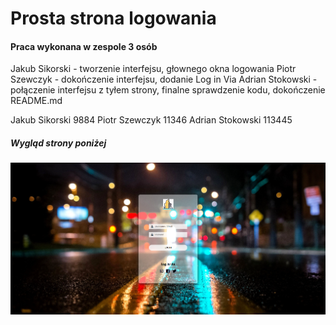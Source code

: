 # Prosta strona logowania
#### Praca wykonana w zespole 3 osób

Jakub Sikorski - tworzenie interfejsu, głownego okna logowania
Piotr Szewczyk - dokończenie interfejsu, dodanie Log in Via
Adrian Stokowski - połączenie interfejsu z tyłem strony, finalne sprawdzenie kodu, dokończenie README.md

Jakub Sikorski  9884
Piotr Szewczyk 11346
Adrian Stokowski 113445


##### Wygląd strony poniżej

![image description](./images/preview.png)
